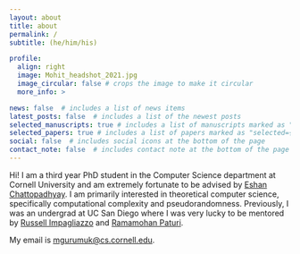 ```yaml
---
layout: about
title: about
permalink: /
subtitle: (he/him/his)

profile:
  align: right
  image: Mohit_headshot_2021.jpg
  image_circular: false # crops the image to make it circular
  more_info: >

news: false  # includes a list of news items
latest_posts: false  # includes a list of the newest posts
selected_manuscripts: true # includes a list of manuscripts marked as "selected={true}"
selected_papers: true # includes a list of papers marked as "selected={true}"
social: false  # includes social icons at the bottom of the page
contact_note: false  # includes contact note at the bottom of the page
---
```


Hi! I am a third year PhD student in the Computer Science department at Cornell University and am extremely fortunate to be advised by <a href = "https://www.cs.cornell.edu/~eshan/">Eshan Chattopadhyay</a>. I am primarily interested in theoretical computer science, specifically computational complexity and pseudorandomness. Previously, I was an undergrad at UC San Diego where I was very lucky to be mentored by <a href = "https://cseweb.ucsd.edu/~russell/">Russell Impagliazzo</a> and <a href = "https://cseweb.ucsd.edu/~paturi/">Ramamohan Paturi</a>.

My email is <a href="mailto:mgurumuk@cs.cornell.edu">mgurumuk@cs.cornell.edu</a>.
